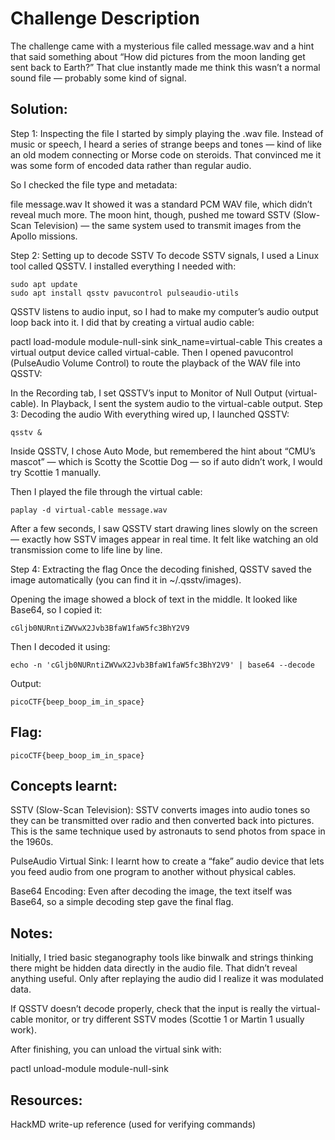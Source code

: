# Challenge Description
The challenge came with a mysterious file called message.wav and a hint that said something about “How did pictures from the moon landing get sent back to Earth?”
That clue instantly made me think this wasn’t a normal sound file — probably some kind of signal.

## Solution:
Step 1: Inspecting the file
I started by simply playing the .wav file.
Instead of music or speech, I heard a series of strange beeps and tones — kind of like an old modem connecting or Morse code on steroids.
That convinced me it was some form of encoded data rather than regular audio.

So I checked the file type and metadata:

file message.wav
It showed it was a standard PCM WAV file, which didn’t reveal much more.
The moon hint, though, pushed me toward SSTV (Slow-Scan Television) — the same system used to transmit images from the Apollo missions.

Step 2: Setting up to decode SSTV
To decode SSTV signals, I used a Linux tool called QSSTV.
I installed everything I needed with:
```
sudo apt update
sudo apt install qsstv pavucontrol pulseaudio-utils
```
QSSTV listens to audio input, so I had to make my computer’s audio output loop back into it.
I did that by creating a virtual audio cable:

pactl load-module module-null-sink sink_name=virtual-cable
This creates a virtual output device called virtual-cable.
Then I opened pavucontrol (PulseAudio Volume Control) to route the playback of the WAV file into QSSTV:

In the Recording tab, I set QSSTV’s input to Monitor of Null Output (virtual-cable).
In Playback, I sent the system audio to the virtual-cable output.
Step 3: Decoding the audio
With everything wired up, I launched QSSTV:
```
qsstv &
```
Inside QSSTV, I chose Auto Mode, but remembered the hint about “CMU’s mascot” — which is Scotty the Scottie Dog — so if auto didn’t work, I would try Scottie 1 manually.

Then I played the file through the virtual cable:
```
paplay -d virtual-cable message.wav
```
After a few seconds, I saw QSSTV start drawing lines slowly on the screen — exactly how SSTV images appear in real time.
It felt like watching an old transmission come to life line by line.

Step 4: Extracting the flag
Once the decoding finished, QSSTV saved the image automatically (you can find it in ~/.qsstv/images).

Opening the image showed a block of text in the middle.
It looked like Base64, so I copied it:
```
cGljb0NURntiZWVwX2Jvb3BfaW1faW5fc3BhY2V9
```
Then I decoded it using:
```
echo -n 'cGljb0NURntiZWVwX2Jvb3BfaW1faW5fc3BhY2V9' | base64 --decode
```
Output:
```
picoCTF{beep_boop_im_in_space}
```
## Flag:
```
picoCTF{beep_boop_im_in_space}
```
## Concepts learnt:
SSTV (Slow-Scan Television):
SSTV converts images into audio tones so they can be transmitted over radio and then converted back into pictures.
This is the same technique used by astronauts to send photos from space in the 1960s.

PulseAudio Virtual Sink:
I learnt how to create a “fake” audio device that lets you feed audio from one program to another without physical cables.

Base64 Encoding:
Even after decoding the image, the text itself was Base64, so a simple decoding step gave the final flag.

## Notes:
Initially, I tried basic steganography tools like binwalk and strings thinking there might be hidden data directly in the audio file. That didn’t reveal anything useful.
Only after replaying the audio did I realize it was modulated data.

If QSSTV doesn’t decode properly, check that the input is really the virtual-cable monitor, or try different SSTV modes (Scottie 1 or Martin 1 usually work).

After finishing, you can unload the virtual sink with:

pactl unload-module module-null-sink

## Resources:
HackMD write-up reference (used for verifying commands)
